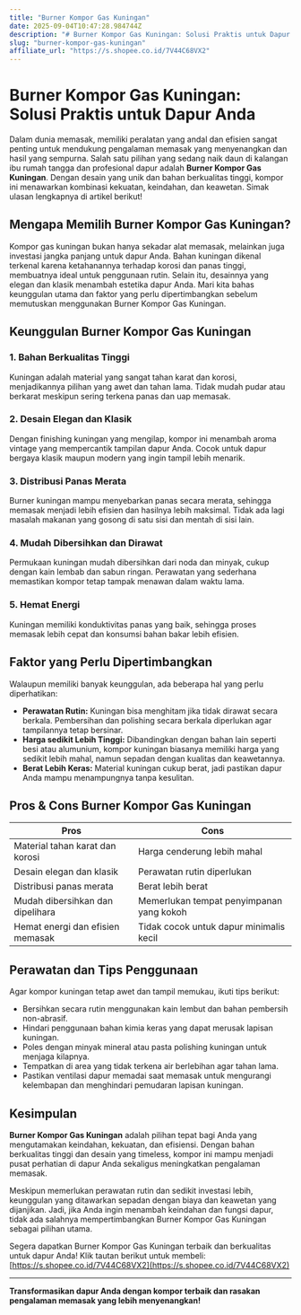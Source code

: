 ```yaml
---
title: "Burner Kompor Gas Kuningan"
date: 2025-09-04T10:47:28.984744Z
description: "# Burner Kompor Gas Kuningan: Solusi Praktis untuk Dapur Anda..."
slug: "burner-kompor-gas-kuningan"
affiliate_url: "https://s.shopee.co.id/7V44C68VX2"
---
```

# Burner Kompor Gas Kuningan: Solusi Praktis untuk Dapur Anda

Dalam dunia memasak, memiliki peralatan yang andal dan efisien sangat penting untuk mendukung pengalaman memasak yang menyenangkan dan hasil yang sempurna. Salah satu pilihan yang sedang naik daun di kalangan ibu rumah tangga dan profesional dapur adalah **Burner Kompor Gas Kuningan**. Dengan desain yang unik dan bahan berkualitas tinggi, kompor ini menawarkan kombinasi kekuatan, keindahan, dan keawetan. Simak ulasan lengkapnya di artikel berikut!

## Mengapa Memilih Burner Kompor Gas Kuningan?

Kompor gas kuningan bukan hanya sekadar alat memasak, melainkan juga investasi jangka panjang untuk dapur Anda. Bahan kuningan dikenal terkenal karena ketahanannya terhadap korosi dan panas tinggi, membuatnya ideal untuk penggunaan rutin. Selain itu, desainnya yang elegan dan klasik menambah estetika dapur Anda. Mari kita bahas keunggulan utama dan faktor yang perlu dipertimbangkan sebelum memutuskan menggunakan Burner Kompor Gas Kuningan.

## Keunggulan Burner Kompor Gas Kuningan

### 1. Bahan Berkualitas Tinggi

Kuningan adalah material yang sangat tahan karat dan korosi, menjadikannya pilihan yang awet dan tahan lama. Tidak mudah pudar atau berkarat meskipun sering terkena panas dan uap memasak.

### 2. Desain Elegan dan Klasik

Dengan finishing kuningan yang mengilap, kompor ini menambah aroma vintage yang mempercantik tampilan dapur Anda. Cocok untuk dapur bergaya klasik maupun modern yang ingin tampil lebih menarik.

### 3. Distribusi Panas Merata

Burner kuningan mampu menyebarkan panas secara merata, sehingga memasak menjadi lebih efisien dan hasilnya lebih maksimal. Tidak ada lagi masalah makanan yang gosong di satu sisi dan mentah di sisi lain.

### 4. Mudah Dibersihkan dan Dirawat

Permukaan kuningan mudah dibersihkan dari noda dan minyak, cukup dengan kain lembab dan sabun ringan. Perawatan yang sederhana memastikan kompor tetap tampak menawan dalam waktu lama.

### 5. Hemat Energi

Kuningan memiliki konduktivitas panas yang baik, sehingga proses memasak lebih cepat dan konsumsi bahan bakar lebih efisien.

## Faktor yang Perlu Dipertimbangkan

Walaupun memiliki banyak keunggulan, ada beberapa hal yang perlu diperhatikan:

- **Perawatan Rutin:** Kuningan bisa menghitam jika tidak dirawat secara berkala. Pembersihan dan polishing secara berkala diperlukan agar tampilannya tetap bersinar.
- **Harga sedikit Lebih Tinggi:** Dibandingkan dengan bahan lain seperti besi atau alumunium, kompor kuningan biasanya memiliki harga yang sedikit lebih mahal, namun sepadan dengan kualitas dan keawetannya.
- **Berat Lebih Keras:** Material kuningan cukup berat, jadi pastikan dapur Anda mampu menampungnya tanpa kesulitan.

## Pros & Cons Burner Kompor Gas Kuningan

| **Pros**                                   | **Cons**                                   |
|--------------------------------------------|--------------------------------------------|
| Material tahan karat dan korosi          | Harga cenderung lebih mahal             |
| Desain elegan dan klasik                  | Perawatan rutin diperlukan             |
| Distribusi panas merata                   | Berat lebih berat                     |
| Mudah dibersihkan dan dipelihara         | Memerlukan tempat penyimpanan yang kokoh|
| Hemat energi dan efisien memasak        | Tidak cocok untuk dapur minimalis kecil|

## Perawatan dan Tips Penggunaan

Agar kompor kuningan tetap awet dan tampil memukau, ikuti tips berikut:

- Bersihkan secara rutin menggunakan kain lembut dan bahan pembersih non-abrasif.
- Hindari penggunaan bahan kimia keras yang dapat merusak lapisan kuningan.
- Poles dengan minyak mineral atau pasta polishing kuningan untuk menjaga kilapnya.
- Tempatkan di area yang tidak terkena air berlebihan agar tahan lama.
- Pastikan ventilasi dapur memadai saat memasak untuk mengurangi kelembapan dan menghindari pemudaran lapisan kuningan.

## Kesimpulan

**Burner Kompor Gas Kuningan** adalah pilihan tepat bagi Anda yang mengutamakan keindahan, kekuatan, dan efisiensi. Dengan bahan berkualitas tinggi dan desain yang timeless, kompor ini mampu menjadi pusat perhatian di dapur Anda sekaligus meningkatkan pengalaman memasak.

Meskipun memerlukan perawatan rutin dan sedikit investasi lebih, keunggulan yang ditawarkan sepadan dengan biaya dan keawetan yang dijanjikan. Jadi, jika Anda ingin menambah keindahan dan fungsi dapur, tidak ada salahnya mempertimbangkan Burner Kompor Gas Kuningan sebagai pilihan utama.

<!-- Call-to-action -->
Segera dapatkan Burner Kompor Gas Kuningan terbaik dan berkualitas untuk dapur Anda! Klik tautan berikut untuk membeli: [https://s.shopee.co.id/7V44C68VX2](https://s.shopee.co.id/7V44C68VX2)

---

**Transformasikan dapur Anda dengan kompor terbaik dan rasakan pengalaman memasak yang lebih menyenangkan!**